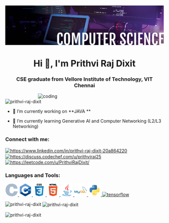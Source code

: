 ![logo](https://github.com/Prithvi-Raj-Dixit/Prithvi-Raj-Dixit/blob/main/EPICComputerScienceNoLogo.png)
<h1 align="center">Hi 👋, I'm Prithvi Raj Dixit</h1>
<h3 align="center">CSE graduate from Vellore Institute of Technology, VIT Chennai </h3>
<img align="right" alt="coding" width="400" src="https://user-images.githubusercontent.com/55389276/140866485-8fb1c876-9a8f-4d6a-98dc-08c4981eaf70.gif">
<p align="left"> <img src="https://komarev.com/ghpvc/?username=prithvi-raj-dixit&label=Profile%20views&color=0e75b6&style=flat" alt="prithvi-raj-dixit" /> </p>

- 🔭 I’m currently working on **JAVA **

- 🌱 I’m currently learning Generative AI and Computer Networking (L2/L3 Networking)

<h3 align="left">Connect with me:</h3>
<p align="left">
<a href="https://www.linkedin.com/in/prithvi-raj-dixit-20a864220" target="blank"><img align="center" src="https://raw.githubusercontent.com/rahuldkjain/github-profile-readme-generator/master/src/images/icons/Social/linked-in-alt.svg" alt="https://www.linkedin.com/in/prithvi-raj-dixit-20a864220" height="30" width="40" /></a>
<a href="https://discuss.codechef.com/u/prithviraj25" target="blank"><img align="center" src="https://cdn.jsdelivr.net/npm/simple-icons@3.1.0/icons/codechef.svg" alt="https://discuss.codechef.com/u/prithviraj25" height="30" width="40" /></a>
<a href="https://discuss.codechef.com/u/prithviraj25" target="blank"><img align="center" src="https://cdn.jsdelivr.net/npm/simple-icons@3.1.0/icons/codechef.svg" alt="https://leetcode.com/u/PrithviRajDixit/" height="30" width="40" /></a>  
</p>

<h3 align="left">Languages and Tools:</h3>
<p align="left"> <a href="https://www.cprogramming.com/" target="_blank" rel="noreferrer"> <img src="https://raw.githubusercontent.com/devicons/devicon/master/icons/c/c-original.svg" alt="c" width="40" height="40"/> </a> <a href="https://www.w3schools.com/cpp/" target="_blank" rel="noreferrer"> <img src="https://raw.githubusercontent.com/devicons/devicon/master/icons/cplusplus/cplusplus-original.svg" alt="cplusplus" width="40" height="40"/> </a> <a href="https://www.w3schools.com/css/" target="_blank" rel="noreferrer"> <img src="https://raw.githubusercontent.com/devicons/devicon/master/icons/css3/css3-original-wordmark.svg" alt="css3" width="40" height="40"/> </a> <a href="https://www.w3.org/html/" target="_blank" rel="noreferrer"> <img src="https://raw.githubusercontent.com/devicons/devicon/master/icons/html5/html5-original-wordmark.svg" alt="html5" width="40" height="40"/> </a> <a href="https://www.java.com" target="_blank" rel="noreferrer"> <img src="https://raw.githubusercontent.com/devicons/devicon/master/icons/java/java-original.svg" alt="java" width="40" height="40"/> </a> <a href="https://www.mysql.com/" target="_blank" rel="noreferrer"> <img src="https://raw.githubusercontent.com/devicons/devicon/master/icons/mysql/mysql-original-wordmark.svg" alt="mysql" width="40" height="40"/> </a> <a href="https://www.python.org" target="_blank" rel="noreferrer"> <img src="https://raw.githubusercontent.com/devicons/devicon/master/icons/python/python-original.svg" alt="python" width="40" height="40"/> </a><a href="https://www.tensorflow.org" target="_blank" rel="noreferrer"> <img src="https://www.vectorlogo.zone/logos/tensorflow/tensorflow-icon.svg" alt="tensorflow" width="40" height="40"/> </a> </p>

<p><img align="left" src="https://github-readme-stats.vercel.app/api/top-langs?username=prithvi-raj-dixit&show_icons=true&locale=en&layout=compact" alt="prithvi-raj-dixit" /></p>

<p>&nbsp;<img align="center" src="https://github-readme-stats.vercel.app/api?username=prithvi-raj-dixit&show_icons=true&locale=en" alt="prithvi-raj-dixit" /></p>

<p><img align="center" src="https://github-readme-streak-stats.herokuapp.com/?user=prithvi-raj-dixit&" alt="prithvi-raj-dixit" /></p>
